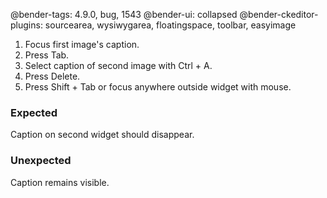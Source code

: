 @bender-tags: 4.9.0, bug, 1543
@bender-ui: collapsed
@bender-ckeditor-plugins: sourcearea, wysiwygarea, floatingspace, toolbar, easyimage


1. Focus first image's caption.
1. Press Tab.
1. Select caption of second image with Ctrl + A.
1. Press Delete.
1. Press Shift + Tab or focus anywhere outside widget with mouse.

### Expected

Caption on second widget should disappear.

### Unexpected

Caption remains visible.
